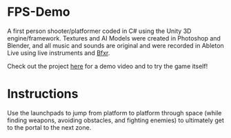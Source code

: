 # FPS-Demo

A first person shooter/platformer coded in C# using the Unity 3D engine/framework. Textures and AI Models were created in Photoshop and Blender, and all music and sounds are original and were recorded in Ableton Live using live instruments and [Bfxr](http://www.bfxr.net/).

Check out the project [here](http://namlani.me) for a demo video and to try the game itself!

# Instructions

Use the launchpads to jump from platform to platform through space (while finding weapons, avoiding obstacles, and fighting enemies) to ultimately get to the portal to the next zone.

